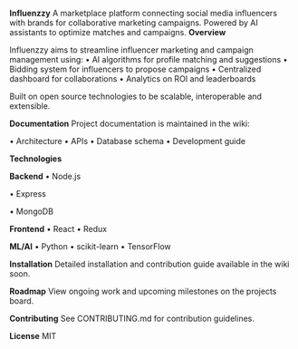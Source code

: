 **Influenzzy**
A marketplace platform connecting social media influencers with brands for collaborative marketing campaigns. Powered by AI assistants to optimize matches and campaigns.
**Overview**

Influenzzy aims to streamline influencer marketing and campaign management using:
•	AI algorithms for profile matching and suggestions
•	Bidding system for influencers to propose campaigns
•	Centralized dashboard for collaborations
•	Analytics on ROI and leaderboards

Built on open source technologies to be scalable, interoperable and extensible.

**Documentation**
Project documentation is maintained in the wiki:

•	Architecture
•	APIs
•	Database schema
•	Development guide

**Technologies**

**Backend**
•	Node.js

•	Express

•	MongoDB

**Frontend**
•	React
•	Redux

**ML/AI**
•	Python
•	scikit-learn
•	TensorFlow

**Installation**
Detailed installation and contribution guide available in the wiki soon.

**Roadmap**
View ongoing work and upcoming milestones on the projects board.

**Contributing**
See CONTRIBUTING.md for contribution guidelines.

**License**
MIT
